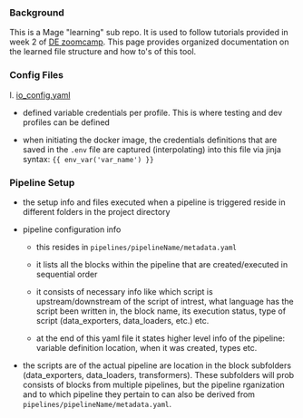 ### Background 

This is a Mage "learning" sub repo. It is used to follow tutorials provided in week 2 of [DE zoomcamp](https://github.com/DataTalksClub/data-engineering-zoomcamp/tree/main/02-workflow-orchestration). This page provides organized documentation on the learned file structure and how to's of this tool.

### Config Files

I. [io_config.yaml](./magic-zoomcamp/io_config.yaml)

* defined variable credentials per profile. This is where testing and dev profiles can be defined 

* when initiating the docker image, the credentials definitions that are saved in the `.env` file are captured (interpolating) into this file via jinja syntax: `{{ env_var('var_name') }}`

### Pipeline Setup 

- the setup info and files executed when a pipeline is triggered reside in different folders in the project directory 

- pipeline configuration info 

    * this resides in `pipelines/pipelineName/metadata.yaml`

    * it lists all the blocks within the pipeline that are created/executed in sequential order

    * it consists of necessary info like which script is upstream/downstream of the script of intrest, what language has the script been written in, the block name, its execution status, type of script (data_exporters, data_loaders, etc.) etc.

    * at the end of this yaml file it states higher level info of the pipeline: variable definition location, when it was created, types etc. 

- the scripts are of the actual pipeline are location in the block subfolders (data_exporters, data_loaders, transformers). These subfolders will prob consists of blocks from multiple pipelines, but the pipeline rganization and to which pipeline they pertain to can also be derived from `pipelines/pipelineName/metadata.yaml`.